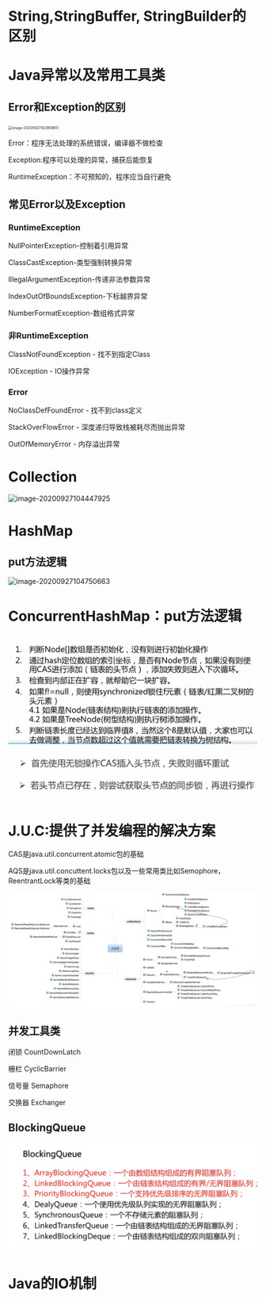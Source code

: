 # String,StringBuffer, StringBuilder的区别

# Java异常以及常用工具类



## Error和Exception的区别

 

<img src="F:\java\Notes\剑指java面试\Java常用类库与技巧.assets\image-20200927102909651.png" alt="image-20200927102909651" style="zoom:50%;" />

Error：程序无法处理的系统错误，编译器不做检查

Exception:程序可以处理的异常，捕获后能恢复

RuntimeException：不可预知的，程序应当自行避免

## 常见Error以及Exception

### RuntimeException

NullPointerException-控制着引用异常

ClassCastException-类型强制转换异常

IllegalArgumentException-传递非法参数异常

IndexOutOfBoundsException-下标越界异常

NumberFormatException-数组格式异常

### 非RuntimeException

ClassNotFoundException - 找不到指定Class

IOException - IO操作异常

### Error

NoClassDefFoundError - 找不到class定义

StackOverFlowError - 深度递归导致栈被耗尽而抛出异常

OutOfMemoryError - 内存溢出异常



# Collection

![image-20200927104447925](F:\java\Notes\剑指java面试\Java常用类库与技巧.assets\image-20200927104447925.png)

# HashMap

## put方法逻辑

![image-20200927104750663](F:\java\Notes\剑指java面试\Java常用类库与技巧.assets\image-20200927104750663.png)



# ConcurrentHashMap：put方法逻辑

![image-20200927105837830](Java常用类库与技巧.assets/image-20200927105837830.png)

![image-20200927110044157](Java常用类库与技巧.assets/image-20200927110044157.png)



# J.U.C:提供了并发编程的解决方案

CAS是java.util.concurrent.atomic包的基础

AQS是java.util.concuttent.locks包以及一些常用类比如Semophore，ReentrantLock等类的基础

![image-20200927110556558](Java常用类库与技巧.assets/image-20200927110556558.png)

## 并发工具类

闭锁 CountDownLatch

栅栏 CyclicBarrier

信号量 Semaphore

交换器 Exchanger



## BlockingQueue

![image-20200927110853037](Java常用类库与技巧.assets/image-20200927110853037.png)



# Java的IO机制

